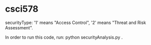 # csci578

securityType: '1' means "Access Control", '2' means "Threat and Risk Assessment".

In order to run this code, run: python securityAnalysis.py <inputFile> <outputFile> <securityType>.
